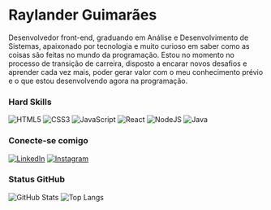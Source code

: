 # Raylander Guimarães

Desenvolvedor front-end, graduando em Análise e Desenvolvimento de Sistemas, apaixonado por tecnologia e muito curioso em saber como as coisas são feitas no mundo da programação. Estou no momento no processo de transição de carreira, disposto a encarar novos desafios e aprender cada vez mais, poder gerar valor com o meu conhecimento prévio e o que estou desenvolvendo agora na programação.

### Hard Skills 

![HTML5](https://img.shields.io/badge/HTML5-red?style=for-the-badge&logo=html5&logoColor=fff)
![CSS3](https://img.shields.io/badge/CSS3-blue?style=for-the-badge&logo=css3&logoColor=fff)
![JavaScript](https://img.shields.io/badge/JavaScript-grey?style=for-the-badge&logo=javascript)
![React](https://img.shields.io/badge/React-000?style=for-the-badge&logo=react)
![NodeJS](https://img.shields.io/badge/node.js-6DA55F?style=for-the-badge&logo=node.js&logoColor=white)
![Java](https://img.shields.io/badge/Java-000?style=for-the-badge&logo=java)

### Conecte-se comigo

[![LinkedIn](https://img.shields.io/badge/LinkedIn-000?style=for-the-badge&logo=linkedin&logoColor=0E76A8)](https://www.linkedin.com/in/raylander-guimar%C3%A3es-ramos-3ab363222/)
[![Instagram](https://img.shields.io/badge/Instagram-000?style=for-the-badge&logo=instagram)](https://www.instagram.com/ray_prog/)

### Status GitHub

![GitHub Stats](https://github-readme-stats.vercel.app/api?username=raylanderguimaraes&theme=transparent&bg_color=000&border_color=30A3DC&show_icons=true&icon_color=30A3DC&title_color=14fff1&text_color=FFF)
![Top Langs](https://github-readme-stats-git-masterrstaa-rickstaa.vercel.app/api/top-langs/?username=raylanderguimaraes&bg_color=000&border_color=30A3DC&title_color=14fff1&text_color=FFF)
